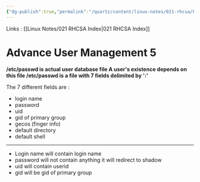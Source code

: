 ```yaml
---
{"dg-publish":true,"permalink":"/quartz/content/linux-notes/021-rhcsa/021-3-user-management/021-3-5-4-advance-user-management-5/","noteIcon":"","created":"2023-10-14T22:10:59.600+05:30","updated":"2023-10-13T17:07:37.656+05:30"}
---
```


Links : [[Linux Notes/021 RHCSA Index\|021 RHCSA Index]]

# Advance User Management 5

**/etc/passwd is actual user database file A user's existence depends on this file /etc/passwd is a file with 7 fields delimited by ':'**

<style> .container {font-family: sans-serif; text-align: center;} .button-wrapper button {z-index: 1;height: 40px; width: 100px; margin: 10px;padding: 5px;} .excalidraw .App-menu_top .buttonList { display: flex;} .excalidraw-wrapper { height: 800px; margin: 50px; position: relative;} :root[dir="ltr"] .excalidraw .layer-ui__wrapper .zen-mode-transition.App-menu_bottom--transition-left {transform: none;} </style><script src="https://cdn.jsdelivr.net/npm/react@17/umd/react.production.min.js"></script><script src="https://cdn.jsdelivr.net/npm/react-dom@17/umd/react-dom.production.min.js"></script><script type="text/javascript" src="https://cdn.jsdelivr.net/npm/@excalidraw/excalidraw@0/dist/excalidraw.production.min.js"></script><div id="021-3-4-6-4_Advance_User_Management_5_2023-09-23_1821.45.excalidraw.md1"></div><script>(function(){const InitialData={"type":"excalidraw","version":2,"source":"https://github.com/zsviczian/obsidian-excalidraw-plugin/releases/tag/1.9.19","elements":[{"type":"line","version":47,"versionNonce":497924248,"isDeleted":false,"id":"Xc1jf7Tl0nZdo2kYuKfSF","fillStyle":"hachure","strokeWidth":1,"strokeStyle":"solid","roughness":1,"opacity":100,"angle":0,"x":-266.86449874074833,"y":-191.82501220703125,"strokeColor":"#1e1e1e","backgroundColor":"transparent","width":1.5999755859375,"height":63.99998474121094,"seed":1277786600,"groupIds":[],"frameId":null,"roundness":{"type":2},"boundElements":[],"updated":1695473627337,"link":null,"locked":false,"startBinding":null,"endBinding":null,"lastCommittedPoint":null,"startArrowhead":null,"endArrowhead":null,"points":[[0,0],[-1.5999755859375,63.99998474121094]]},{"type":"text","version":35,"versionNonce":1169144296,"isDeleted":false,"id":"LEl8lb2u","fillStyle":"hachure","strokeWidth":1,"strokeStyle":"solid","roughness":1,"opacity":100,"angle":0,"x":-239.2750244140625,"y":-174.42503356933594,"strokeColor":"#1e1e1e","backgroundColor":"transparent","width":609.5396118164062,"height":25,"seed":308104168,"groupIds":[],"frameId":null,"roundness":null,"boundElements":[{"id":"kq2cd6FWNgtoQRCIwzEgx","type":"arrow"}],"updated":1695473594083,"link":null,"locked":false,"fontSize":20,"fontFamily":1,"text":"ganesh : x : 1002 : 1006 : finger info : /home/user : /bin/bash","rawText":"ganesh : x : 1002 : 1006 : finger info : /home/user : /bin/bash","textAlign":"left","verticalAlign":"top","containerId":null,"originalText":"ganesh : x : 1002 : 1006 : finger info : /home/user : /bin/bash","lineHeight":1.25,"baseline":18},{"type":"line","version":33,"versionNonce":2013751528,"isDeleted":false,"id":"ZNNS3Pnanfup83vhV8NcX","fillStyle":"hachure","strokeWidth":1,"strokeStyle":"solid","roughness":1,"opacity":100,"angle":0,"x":404.925048828125,"y":-191.0250244140625,"strokeColor":"#1e1e1e","backgroundColor":"transparent","width":2.4000244140625,"height":56.80000305175781,"seed":473061784,"groupIds":[],"frameId":null,"roundness":{"type":2},"boundElements":[],"updated":1695473535638,"link":null,"locked":false,"startBinding":null,"endBinding":null,"lastCommittedPoint":null,"startArrowhead":null,"endArrowhead":null,"points":[[0,0],[2.4000244140625,56.80000305175781]]},{"type":"arrow","version":129,"versionNonce":1212963480,"isDeleted":false,"id":"kq2cd6FWNgtoQRCIwzEgx","fillStyle":"hachure","strokeWidth":1,"strokeStyle":"solid","roughness":1,"opacity":100,"angle":0,"x":-136.2703163737399,"y":-145.62372051483072,"strokeColor":"#1e1e1e","backgroundColor":"transparent","width":25.893065321170496,"height":57.263151469983555,"seed":998829720,"groupIds":[],"frameId":null,"roundness":{"type":2},"boundElements":[],"updated":1695473704164,"link":null,"locked":false,"startBinding":{"elementId":"LEl8lb2u","focus":0.6961192353513341,"gap":3.801313054505215},"endBinding":{"elementId":"5sCkNdMf","focus":-0.288067074670546,"gap":5.052554481907961},"lastCommittedPoint":null,"startArrowhead":null,"endArrowhead":"arrow","points":[[0,0],[25.893065321170496,57.263151469983555]]},{"type":"text","version":53,"versionNonce":1484365976,"isDeleted":false,"id":"5sCkNdMf","fillStyle":"hachure","strokeWidth":1,"strokeStyle":"solid","roughness":1,"opacity":100,"angle":0,"x":-171.04429773304346,"y":-83.3080145629392,"strokeColor":"#1e1e1e","backgroundColor":"transparent","width":197.29981994628906,"height":25,"seed":756789400,"groupIds":[],"frameId":null,"roundness":null,"boundElements":[{"id":"kq2cd6FWNgtoQRCIwzEgx","type":"arrow"}],"updated":1695473704158,"link":null,"locked":false,"fontSize":20,"fontFamily":1,"text":"redirect to gshadow","rawText":"redirect to gshadow","textAlign":"left","verticalAlign":"top","containerId":null,"originalText":"redirect to gshadow","lineHeight":1.25,"baseline":18},{"type":"line","version":11,"versionNonce":106765800,"isDeleted":false,"id":"jAocjtTwebiAH1x4g-21k","fillStyle":"hachure","strokeWidth":1,"strokeStyle":"solid","roughness":1,"opacity":100,"angle":0,"x":-152.51800764258292,"y":-152.36058831910702,"strokeColor":"#1e1e1e","backgroundColor":"transparent","width":19.36838250411185,"height":0,"seed":452719256,"groupIds":[],"frameId":null,"roundness":{"type":2},"boundElements":[],"updated":1695473598004,"link":null,"locked":false,"startBinding":null,"endBinding":null,"lastCommittedPoint":null,"startArrowhead":null,"endArrowhead":null,"points":[[0,0],[19.36838250411185,0]]}],"appState":{"theme":"dark","viewBackgroundColor":"#ffffff","currentItemStrokeColor":"#1e1e1e","currentItemBackgroundColor":"transparent","currentItemFillStyle":"hachure","currentItemStrokeWidth":1,"currentItemStrokeStyle":"solid","currentItemRoughness":1,"currentItemOpacity":100,"currentItemFontFamily":1,"currentItemFontSize":20,"currentItemTextAlign":"left","currentItemStartArrowhead":null,"currentItemEndArrowhead":"arrow","scrollX":286.3187530975289,"scrollY":333.61504212698185,"zoom":{"value":1.75},"currentItemRoundness":"round","gridSize":null,"gridColor":{"Bold":"#C9C9C9FF","Regular":"#EDEDEDFF"},"currentStrokeOptions":null,"previousGridSize":null,"frameRendering":{"enabled":true,"clip":true,"name":true,"outline":true}},"files":{}};InitialData.scrollToContent=true;App=()=>{const e=React.useRef(null),t=React.useRef(null),[n,i]=React.useState({width:void 0,height:void 0});return React.useEffect(()=>{i({width:t.current.getBoundingClientRect().width,height:t.current.getBoundingClientRect().height});const e=()=>{i({width:t.current.getBoundingClientRect().width,height:t.current.getBoundingClientRect().height})};return window.addEventListener("resize",e),()=>window.removeEventListener("resize",e)},[t]),React.createElement(React.Fragment,null,React.createElement("div",{className:"excalidraw-wrapper",ref:t},React.createElement(ExcalidrawLib.Excalidraw,{ref:e,width:n.width,height:n.height,initialData:InitialData,viewModeEnabled:!0,zenModeEnabled:!0,gridModeEnabled:!1})))},excalidrawWrapper=document.getElementById("021-3-4-6-4_Advance_User_Management_5_2023-09-23_1821.45.excalidraw.md1");ReactDOM.render(React.createElement(App),excalidrawWrapper);})();</script>

The 7 different fields are :
- login name
- password
- uid
- gid of primary group
- gecos (finger info)
- default directory
- default shell

---

- Login name will contain login name
- password will not contain anything it will redirect to shadow
- uid will contain userid
- gid will be gid of primary group